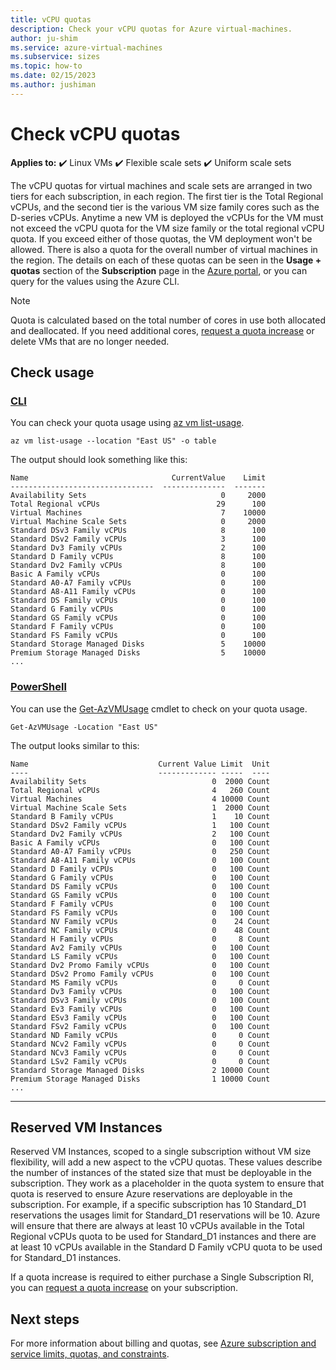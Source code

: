 ```yaml
---
title: vCPU quotas
description: Check your vCPU quotas for Azure virtual-machines.
author: ju-shim
ms.service: azure-virtual-machines
ms.subservice: sizes
ms.topic: how-to
ms.date: 02/15/2023
ms.author: jushiman
---
```


# Check vCPU quotas

**Applies to:** :heavy_check_mark: Linux VMs :heavy_check_mark: Flexible scale sets :heavy_check_mark: Uniform scale sets 

The vCPU quotas for virtual machines and scale sets are arranged in two tiers for each subscription, in each region. The first tier is the Total Regional vCPUs, and the second tier is the various VM size family cores such as the D-series vCPUs. Anytime a new VM is deployed the vCPUs for the VM must not exceed the vCPU quota for the VM size family or the total regional vCPU quota. If you exceed either of those quotas, the VM deployment won't be allowed. There is also a quota for the overall number of virtual machines in the region. The details on each of these quotas can be seen in the **Usage + quotas** section of the **Subscription** page in the [Azure portal](https://portal.azure.com), or you can query for the values using the Azure CLI.

> [!NOTE]
> Quota is calculated based on the total number of cores in use both allocated and deallocated. If you need additional cores, [request a quota increase](/azure/azure-portal/supportability/regional-quota-requests) or delete VMs that are no longer needed. 


## Check usage


### [CLI](#tab/cli)

You can check your quota usage using [az vm list-usage](/cli/azure/vm).

```azurecli-interactive
az vm list-usage --location "East US" -o table
```

The output should look something like this:


```
Name                                CurrentValue    Limit
--------------------------------  --------------  -------
Availability Sets                              0     2000
Total Regional vCPUs                          29      100
Virtual Machines                               7    10000
Virtual Machine Scale Sets                     0     2000
Standard DSv3 Family vCPUs                     8      100
Standard DSv2 Family vCPUs                     3      100
Standard Dv3 Family vCPUs                      2      100
Standard D Family vCPUs                        8      100
Standard Dv2 Family vCPUs                      8      100
Basic A Family vCPUs                           0      100
Standard A0-A7 Family vCPUs                    0      100
Standard A8-A11 Family vCPUs                   0      100
Standard DS Family vCPUs                       0      100
Standard G Family vCPUs                        0      100
Standard GS Family vCPUs                       0      100
Standard F Family vCPUs                        0      100
Standard FS Family vCPUs                       0      100
Standard Storage Managed Disks                 5    10000
Premium Storage Managed Disks                  5    10000
...
```

### [PowerShell](#tab/powershell)

You can use the [Get-AzVMUsage](/powershell/module/az.compute/get-azvmusage) cmdlet to check on your quota usage.

```azurepowershell-interactive
Get-AzVMUsage -Location "East US"
```

The output looks similar to this:

```
Name                             Current Value Limit  Unit
----                             ------------- -----  ----
Availability Sets                            0  2000 Count
Total Regional vCPUs                         4   260 Count
Virtual Machines                             4 10000 Count
Virtual Machine Scale Sets                   1  2000 Count
Standard B Family vCPUs                      1    10 Count
Standard DSv2 Family vCPUs                   1   100 Count
Standard Dv2 Family vCPUs                    2   100 Count
Basic A Family vCPUs                         0   100 Count
Standard A0-A7 Family vCPUs                  0   250 Count
Standard A8-A11 Family vCPUs                 0   100 Count
Standard D Family vCPUs                      0   100 Count
Standard G Family vCPUs                      0   100 Count
Standard DS Family vCPUs                     0   100 Count
Standard GS Family vCPUs                     0   100 Count
Standard F Family vCPUs                      0   100 Count
Standard FS Family vCPUs                     0   100 Count
Standard NV Family vCPUs                     0    24 Count
Standard NC Family vCPUs                     0    48 Count
Standard H Family vCPUs                      0     8 Count
Standard Av2 Family vCPUs                    0   100 Count
Standard LS Family vCPUs                     0   100 Count
Standard Dv2 Promo Family vCPUs              0   100 Count
Standard DSv2 Promo Family vCPUs             0   100 Count
Standard MS Family vCPUs                     0     0 Count
Standard Dv3 Family vCPUs                    0   100 Count
Standard DSv3 Family vCPUs                   0   100 Count
Standard Ev3 Family vCPUs                    0   100 Count
Standard ESv3 Family vCPUs                   0   100 Count
Standard FSv2 Family vCPUs                   0   100 Count
Standard ND Family vCPUs                     0     0 Count
Standard NCv2 Family vCPUs                   0     0 Count
Standard NCv3 Family vCPUs                   0     0 Count
Standard LSv2 Family vCPUs                   0     0 Count
Standard Storage Managed Disks               2 10000 Count
Premium Storage Managed Disks                1 10000 Count
...
```

--- 

## Reserved VM Instances
Reserved VM Instances, scoped to a single subscription without VM size flexibility, will add a new aspect to the vCPU quotas. These values describe the number of instances of the stated size that must be deployable in the subscription. They work as a placeholder in the quota system to ensure that quota is reserved to ensure Azure reservations are deployable in the subscription. For example, if a specific subscription has 10 Standard_D1 reservations the usages limit for Standard_D1 reservations will be 10. Azure will ensure that there are always at least 10 vCPUs available in the Total Regional vCPUs quota to be used for Standard_D1 instances and there are at least 10 vCPUs available in the Standard D Family vCPU quota to be used for Standard_D1 instances.

If a quota increase is required to either purchase a Single Subscription RI, you can [request a quota increase](/azure/azure-portal/supportability/regional-quota-requests) on your subscription.

## Next steps

For more information about billing and quotas, see [Azure subscription and service limits, quotas, and constraints](/azure/azure-resource-manager/management/azure-subscription-service-limits?toc=/azure/billing/TOC.json).
